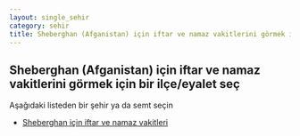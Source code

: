 ```yaml
---
layout: single_sehir
category: sehir
title: Sheberghan (Afganistan) için iftar ve namaz vakitlerini görmek için bir ilçe/eyalet seç
---
```



## Sheberghan (Afganistan) için iftar ve namaz vakitlerini görmek için bir ilçe/eyalet seç

Aşağıdaki listeden bir şehir ya da semt seçin


* [Sheberghan için iftar ve namaz vakitleri](/iftar.html?sehir=Sheberghan&ulke=Afganistan&state=Sheberghan)
